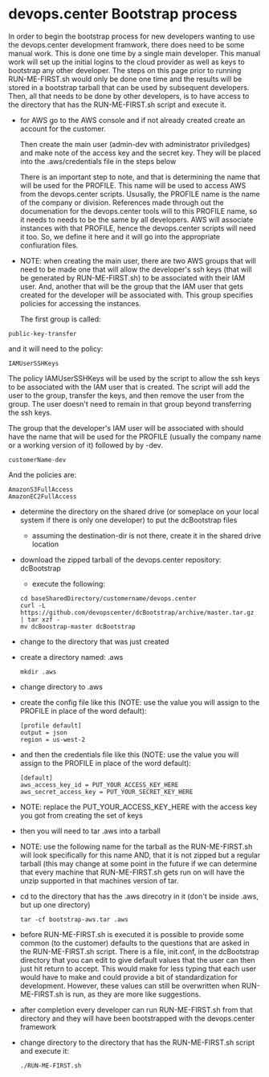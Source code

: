 # devops.center Bootstrap process

In order to begin the bootstrap process for new developers wanting to use the devops.center
development framwork, there does need to be some manual work.  This is done one time by a single main
developer.  This manual work will set up the initial logins to the cloud provider as well as keys to
bootstrap any other developer.  The steps on this page prior to running RUN-ME-FIRST.sh would only be
done one time and the results will be stored in a bootstrap tarball that can be used by subsequent 
developers.  Then, all that needs to be done by other developers, is to have access to the directory that
has the RUN-ME-FIRST.sh script and execute it. 

- for AWS go to the AWS console and if not already created create an account for the
  customer.  
  
  Then create the main user (admin-dev with administrator priviledges) and make note of the access key and the secret
  key. They will be placed into the .aws/credentials file in the steps below 

  There is an important step to note, and that is determining the name that
  will be used for the PROFILE.  This name will be used to access AWS from the
  devops.center scripts.  Ususally, the PROFILE name is the name of the company or 
  division. References made through out the documenation for the devops.center tools
  will to this PROFILE name, so it needs to needs to be the same by all developers. 
  AWS will associate instances with that PROFILE, hence the devops.center scripts will
  need it too.  So, we define it here and it will go into the appropriate confiuration
  files. 
  
- NOTE: when creating the main user, there are two AWS groups that will need to be made one
  that will allow the developer's ssh keys (that will be generated by RUN-ME-FIRST.sh) to 
  be associated with their IAM user.  And, another that will be the group that the IAM 
  user that gets created for the developer will be associated with.  This group specifies 
  policies for accessing the instances.

  The first group is called:

```
public-key-transfer
```

  and it will need to the policy:

```
IAMUserSSHKeys
```

  The policy IAMUserSSHKeys will be used by the script to allow the ssh keys to be associated
  with the IAM user that is created.  The script will add the user to the group, transfer the
  keys, and then remove the user from the group.  The user doesn't need to remain in that group
  beyond transferring the ssh keys.

  The group that the developer's IAM user will be associated with should have the 
  name that will be used for the PROFILE (usually the company name or a working version of it) 
  followed by by -dev. 

```
customerName-dev
```

   And the policies are:

```
AmazonS3FullAccess
AmazonEC2FullAccess
```

- determine the directory on the shared drive (or someplace on your local system if there is only one
developer) to put the dcBootstrap files
    - assuming the destination-dir is not there, create it in the shared drive location
- download the zipped tarball of the devops.center repository: dcBootstrap
    - execute the following:

    ```
    cd baseSharedDirectory/customername/devops.center
    curl -L https://github.com/devopscenter/dcBootstrap/archive/master.tar.gz  | tar xzf -
    mv dcBoostrap-master dcBootstrap
    ```

- change to the directory that was just created 
- create a directory named: .aws

    ```
    mkdir .aws
    ```

- change directory to .aws
- create the config file like this (NOTE: use the value you will assign to the PROFILE in
  place of the word default):

    ```
    [profile default]
    output = json
    region = us-west-2
    ```

- and then the credentials file like this (NOTE: use the value you will assign to 
  the PROFILE in place of the word default):

    ```
    [default]
    aws_access_key_id = PUT_YOUR_ACCESS_KEY_HERE
    aws_secret_access_key = PUT_YOUR_SECRET_KEY_HERE
    ```

- NOTE: replace the PUT_YOUR_ACCESS_KEY_HERE with the access key you got from creating the set of keys

- then you will need to tar .aws into a tarball
- NOTE: use the following name for the tarball as the RUN-ME-FIRST.sh will look specifically for this name
        AND, that it is not zipped but a regular tarball (this may change at some point in the future if we 
        can determine that every machine that RUN-ME-FIRST.sh gets run on will have the unzip supported in
        that machines version of tar.

- cd to the directory that has the .aws direcotry in it (don't be inside .aws, but up one directory)

    ```
    tar -cf bootstrap-aws.tar .aws
    ```

- before RUN-ME-FIRST.sh is executed it is possible to provide some common (to the customer) defaults to
  the questions that are asked in the RUN-ME-FIRST.sh script.  There is a file, init.conf, in the dcBootstrap
  directory that you can edit to give default values that the user can then just hit return to accept.  This
  would make for less typing that each user would have to make and could provide a bit of standardization 
  for development.  However, these values can still be overwritten when RUN-ME-FIRST.sh is run, as they are 
  more like suggestions.

- after completion every developer can run RUN-ME-FIRST.sh from that directory and they will have been 
  bootstrapped with the devops.center framework

- change directory to the directory that has the RUN-ME-FIRST.sh script and execute it:

    ```
    ./RUN-ME-FIRST.sh
    ```
    



